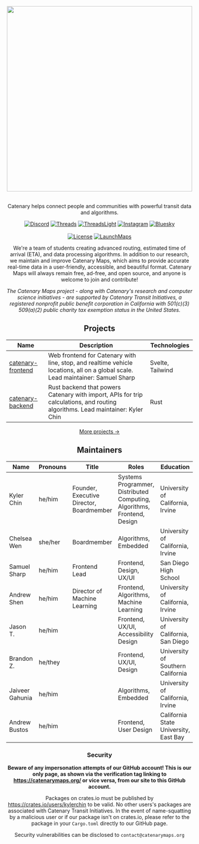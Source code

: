 <div align="center">

<img src="https://files.catbox.moe/syyfwt.png" width="500" />
<br /><br />

Catenary helps connect people and communities with powerful transit data and algorithms.

[![Discord]](https://discord.gg/wABydjq78G)
[![Threads]](https://threads.net/@CatenaryMaps#gh-dark-mode-only)
[![ThreadsLight]](https://threads.net/@CatenaryMaps#gh-light-mode-only)
[![Instagram]](https://instagram.com/catenarymaps)
[![Bluesky]](https://bsky.app/profile/catenarymaps.org)
<br /><br />
[![License]](https://www.gnu.org/licenses/agpl-3.0.en.html#license-text) [![LaunchMaps]](https://maps.catenarymaps.org) 

[Discord]: https://img.shields.io/badge/Discord-%235865F2.svg?&logo=discord&logoColor=white
[Threads]:https://img.shields.io/badge/Threads-ffffff?logo=Threads&logoColor=black
[ThreadsLight]:https://img.shields.io/badge/Threads-000000?logo=Threads&logoColor=white
[Bluesky]: https://img.shields.io/badge/Bluesky-0285FF?logo=bluesky&logoColor=fff

[License]: https://img.shields.io/static/v1?label=License&message=AGPL-3&color=088EAF&style=for-the-badge
[LaunchMaps]: https://img.shields.io/static/v1?label=Launch&message=Catenary%20Maps&color=088EAF&style=for-the-badge
[LaunchResearch]: https://img.shields.io/static/v1?label=Twitter&message=Catenary%20Research&color=088EAF&style=for-the-badge
[Instagram]: https://img.shields.io/badge/Instagram-%23E4405F.svg?logo=Instagram&logoColor=white

We're a team of students creating advanced routing, estimated time of arrival (ETA), and data processing algorithms. In addition to our research, we maintain and improve Catenary Maps, which aims to provide accurate real-time data in a user-friendly, accessible, and beautiful format. Catenary Maps will always remain free, ad-free, and open source, and anyone is welcome to join and contribute!

*The Catenary Maps project - along with Catenary's research and computer science initiatives - are supported by Catenary Transit Initiatives, a registered nonprofit public benefit corporation in California with 501(c)(3) 509(a)(2) public charity tax exemption status in the United States.*

## Projects

| Name | Description | Technologies |
| --- | --- | --- |
| [catenary-frontend](https://github.com/CatenaryTransit/catenary-frontend) | Web frontend for Catenary with line, stop, and realtime vehicle locations, all on a global scale. Lead maintainer: Samuel Sharp | Svelte, Tailwind |
| [catenary-backend](https://github.com/CatenaryTransit/catenary-backend) | Rust backend that powers Catenary with import, APIs for trip calculations, and routing algorithms. Lead maintainer: Kyler Chin | Rust |

[More projects →](https://github.com/orgs/catenarytransit/repositories)

## Maintainers

| Name | Pronouns | Title  | Roles | Education |
|---|---|---|---|---|
| Kyler Chin | he/him | Founder, Executive Director, Boardmember | Systems Programmer, Distributed Computing, Algorithms, Frontend, Design | University of California, Irvine |
| Chelsea Wen | she/her | Boardmember |  Algorithms, Embedded | University of California, Irvine |
| Samuel Sharp | he/him | Frontend Lead | Frontend, Design, UX/UI | San Diego High School |
| Andrew Shen | he/him | Director of Machine Learning | Frontend, Algorithms, Machine Learning | University of California, Irvine |
| Jason T. | he/him | | Frontend, UX/UI, Accessibility Design | University of California, San Diego |
| Brandon Z. | he/they | | Frontend, UX/UI, Design | University of Southern California |
| Jaiveer Gahunia | he/him | | Algorithms, Embedded | University of California, Irvine |
| Andrew Bustos  | he/him | | Frontend, User Design | California State University, East Bay |

### Security

**Beware of any impersonation attempts of our GitHub account! This is our only page, as shown via the verification tag linking to https://catenarymaps.org/ or vice versa, from our site to this GitHub account.**

Packages on crates.io must be published by https://crates.io/users/kylerchin to be valid. No other users's packages are associated with Catenary Transit Initiatives. In the event of name-squatting by a malicious user or if our package isn't on crates.io, please refer to the package in your `Cargo.toml` directly to our GitHub page.

Security vulnerabilities can be disclosed to `contact@catenarymaps.org`
</div>
